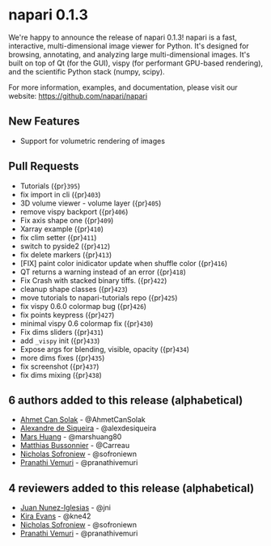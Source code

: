 # napari 0.1.3

We're happy to announce the release of napari 0.1.3! napari is a fast,
interactive, multi-dimensional image viewer for Python. It's designed for
browsing, annotating, and analyzing large multi-dimensional images. It's built
on top of Qt (for the GUI), vispy (for performant GPU-based rendering), and the
scientific Python stack (numpy, scipy).

For more information, examples, and documentation, please visit our website:
https://github.com/napari/napari

## New Features

- Support for volumetric rendering of images

## Pull Requests

- Tutorials ({pr}`395`)
- fix import in cli ({pr}`403`)
- 3D volume viewer - volume layer ({pr}`405`)
- remove vispy backport ({pr}`406`)
- Fix axis shape one ({pr}`409`)
- Xarray example ({pr}`410`)
- fix clim setter ({pr}`411`)
- switch to pyside2 ({pr}`412`)
- fix delete markers ({pr}`413`)
- [FIX] paint color inidicator update when shuffle color ({pr}`416`)
- QT returns a warning instead of an error ({pr}`418`)
- Fix Crash with stacked binary tiffs. ({pr}`422`)
- cleanup shape classes ({pr}`423`)
- move tutorials to napari-tutorials repo ({pr}`425`)
- fix vispy 0.6.0 colormap bug ({pr}`426`)
- fix points keypress ({pr}`427`)
- minimal vispy 0.6 colormap fix ({pr}`430`)
- Fix dims sliders ({pr}`431`)
- add `_vispy` init ({pr}`433`)
- Expose args for blending, visible, opacity ({pr}`434`)
- more dims fixes ({pr}`435`)
- fix screenshot ({pr}`437`)
- fix dims mixing ({pr}`438`)

## 6 authors added to this release (alphabetical)

- [Ahmet Can Solak](https://github.com/napari/napari/commits?author=AhmetCanSolak) - @AhmetCanSolak
- [Alexandre de Siqueira](https://github.com/napari/napari/commits?author=alexdesiqueira) - @alexdesiqueira
- [Mars Huang](https://github.com/napari/napari/commits?author=marshuang80) - @marshuang80
- [Matthias Bussonnier](https://github.com/napari/napari/commits?author=Carreau) - @Carreau
- [Nicholas Sofroniew](https://github.com/napari/napari/commits?author=sofroniewn) - @sofroniewn
- [Pranathi Vemuri](https://github.com/napari/napari/commits?author=pranathivemuri) - @pranathivemuri

## 4 reviewers added to this release (alphabetical)

- [Juan Nunez-Iglesias](https://github.com/napari/napari/commits?author=jni) - @jni
- [Kira Evans](https://github.com/napari/napari/commits?author=kne42) - @kne42
- [Nicholas Sofroniew](https://github.com/napari/napari/commits?author=sofroniewn) - @sofroniewn
- [Pranathi Vemuri](https://github.com/napari/napari/commits?author=pranathivemuri) - @pranathivemuri
